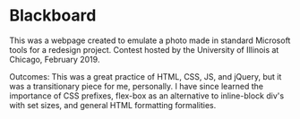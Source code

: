 # Blackboard

This was a webpage created to emulate a photo made in standard Microsoft tools for a redesign project. Contest hosted 
by the University of Illinois at Chicago, February 2019.

Outcomes: This was a great practice of HTML, CSS, JS, and jQuery, but it was a transitionary piece for me, personally. I have since 
learned the importance of CSS prefixes, flex-box as an alternative to inline-block div's with set sizes, and general HTML formatting 
formalities.
